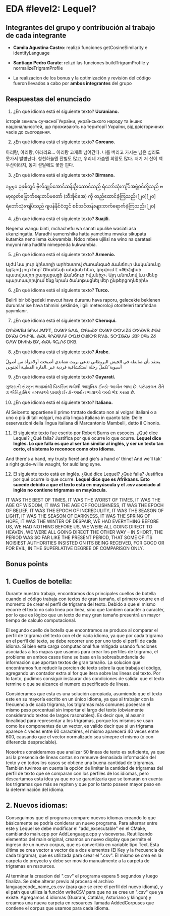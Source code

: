 # EDA #level2: Lequel?

## Integrantes del grupo y contribución al trabajo de cada integrante

* **Camila Agustina Castro**: realizó funciones getCosineSimilarity e identifyLanguage

* **Santiago Pedro Garate**: relizó las funciones buildTrigramProfile y normalizeTrigramProfile

* La realizacion de los bonus y la optimización y revisión del código fueron llevados a cabo por **ambos integrantes** del grupo

## Respuestas del enunciado

1. ¿En qué idioma está el siguiente texto? **Ucraniano.**

історія земель сучасної України, українського народу та інших національностей, що проживають на території України, від доісторичних часів до сьогодення.



2. ¿En qué idioma está el siguiente texto? **Coreano.**

아리랑, 아리랑, 아라리요... 아리랑 고개로 넘어간다. 나를 버리고 가시는 님은 십리도 못가서 발병난다. 청천하늘엔 잔별도 많고, 우리네 가슴엔 희망도 많다. 저기 저 산이 백두산이라지, 동지 섣달에도 꽃만 핀다.



3. ¿En qué idioma está el siguiente texto? **Birmano.**

၁၉၄၀ ခုနှစ်တွင် ဗိုလ်ချုပ်အောင်ဆန်းဦးဆောင်သည့် ရဲဘော်သုံးကျိပ်အဖွဲ့ဝင်တို့သည် ဗမာ့လွတ်မြောက်ရေးတပ်မတော် (ဘီအိုင်အေ) ကို တည်ထောင်ခဲ့ကြသည်။[၂၀][၂၀] ရဲဘော်သုံးကျိပ်သည် ဂျပန်နိုင်ငံတွင် စစ်သင်တန်းများတက်ရောက်ခဲ့ကြသည်။[၂၀]



4. ¿En qué idioma está el siguiente texto? **Suajili.**

Negema wangu binti, mchachefu wa sanati upulike wasiati asa ukanzingatia. Maradhi yamenshika hatta yametimu mwaka sikupata kutamka neno lema kukwambia. Ndoo mbee ujilisi na wino na qaratasi moyoni nina hadithi nimependa kukwambia.



5. ¿En qué idioma está el siguiente texto? **Armenio.**

Այժմ նա յուր կինտոյի արհեստով ժառանգած Ճանճուր մականունը կցելով յուր հոր՝ Օհանեսի անվան հետ, կոչվում է «Թիֆլիսի պատվավոր քաղաքացի Ճանճուր Իվանիչ»։ Այդ անունով ևս մենք պարտավորվում ենք նրան ծանոթացնել մեր ընթերցողներին։



6. ¿En qué idioma está el siguiente texto? **Turco.**

Belirli bir bölgedeki mevcut hava durumu hava raporu, gelecekte beklenen durumlar ise hava tahmini şeklinde, ilgili meteoroloji otoriteleri tarafından yayımlanır.



7. ¿En qué idioma está el siguiente texto? **Cheroqui.**

ᎤᎵᏍᏔᏴᏗ ᎦᎵᏙᏗ ᏭᎷᏤᎢ, ᎤᏗᏔᎮ ᎦᏁᎲ, ᎤᏲᏏᏍᎩ ᎤᏗᏔᎮ ᎤᏅᏗ ᏃᎴ ᎤᎩᏍᏙᎡ ᏑᎾᎴ ᎠᎩᏍᏗ ᎤᏂᏑᎸᏓ. ᎣᏍᏓ ᏄᎵᏍᏔᏁᎮ ᎤᏩᏌ ᎤᏪᏅᏒ ᎡᏙᎲ. ᎦᏅᏆᎶᏍᏗ ᏭᏴᎮ ᏣᏄᏏ ᏃᎴ ᏣᏁᎳ ᎠᏂᏎᏂᏏ ᏴᎩ, ᎣᏍᏓ ᏄᏩᏁᎴ ᎠᏦᏴ.



8. ¿En qué idioma está el siguiente texto? **Árabe.**

ُیعتقد بأن ضابطة في الجیش البریطاني تدعى بریت تشاندي أصبحت أولامرأة من أصول آسیویة ُتكملُ رحلة استكشافیة فردیة عبر .القارة القطبیة الجنوبی  



9. ¿En qué idioma está el siguiente texto? **Guyaratí.**

ગુજરાતી સંસ્કૃત ભાષામાંથી વિકસિત થયેલી આધુનિક ઈન્ડો-આર્યન ભાષા છે. પરંપરાગત રીતે ૩ ઐતિહાસિક તબક્કાઓ પ્રમાણે ઈન્ડો-આર્યન ભાષાઓ વચ્ચે ભેદ કરાય છે.



10. ¿En qué idioma está el siguiente texto? **Italiano.**

Al Seicento appartiene il primo trattato dedicato non ai volgari italiani o a uno o più di tali volgari, ma alla lingua italiana in quanto tale: Delle osservazioni della lingua italiana di Marcantonio Mambelli, detto il Cinonio.



11. El siguiente texto fue escrito por Robert Burns en escocés. ¿Qué dice Lequel? ¿Qué falla? Justifica por qué ocurre lo que ocurre. **Lequel dice Inglés. Lo que falla es que al ser tan similar al inglés, y ser un texto tan corto, el sistema lo reconoce como otro idioma.**

And there's a hand, my trusty fiere! and gie's a hand o' thine! And we’ll tak' a right gude-willie waught, for auld lang syne.



12. El siguiente texto está en inglés. ¿Qué dice Lequel? ¿Qué falla? Justifica por qué ocurre lo que ocurre. **Lequel dice que es   Afrikaans. Esto sucede debido a que el texto está en mayúscula y el .csv asociado al inglés no contiene trigramas en mayúscula.**

IT WAS THE BEST OF TIMES, IT WAS THE WORST OF TIMES,
IT WAS THE AGE OF WISDOM, IT WAS THE AGE OF FOOLISHNESS,
IT WAS THE EPOCH OF BELIEF, IT WAS THE EPOCH OF INCREDULITY,
IT WAS THE SEASON OF LIGHT, IT WAS THE SEASON OF DARKNESS,
IT WAS THE SPRING OF HOPE, IT WAS THE WINTER OF DESPAIR,
WE HAD EVERYTHING BEFORE US, WE HAD NOTHING BEFORE US,
WE WERE ALL GOING DIRECT TO HEAVEN, WE WERE ALL GOING DIRECT THE OTHER WAY
– IN SHORT, THE PERIOD WAS SO FAR LIKE THE PRESENT PERIOD, THAT SOME OF ITS NOISIEST AUTHORITIES INSISTED ON ITS BEING RECEIVED, FOR GOOD OR FOR EVIL, IN THE SUPERLATIVE DEGREE OF COMPARISON ONLY.



## Bonus points

## **1. Cuellos de botella:**
Durante nuestro trabajo, encontramos dos principales cuellos de botella cuando el código trabaja con textos de gran tamaño, el primero ocurre en el momento de crear el perfil de trigrama del texto. Debido a que el mismo recorre el texto no solo linea por linea, sino que tambien caractér a caractér, por lo que es lógico que un texto de muy gran tamaño presentrá un mayor tiempo de calculo computacional. 

El segundo cuello de botella que encontramos se produce al comparar el perfil de trigrama del texto con el de cada idioma, ya que por cada trigrama en el perfil del texto, se debe recorrer uno por uno todo el perfil de cada idioma. Si bien esta carga computacional fue mitigada usando funciones asociadas a los mapas que usamos para crear los perfiles de trigrama, el problema en ambos casos tiene se basa en la sobreabundancia de información que aportan textos de gran tamaño. La solucion que encontramos fue reducir la porcion de texto sobre la que trabaja el código, agregando un contador extra al for que itera sobre las lineas del texto. Por lo tanto, pudimos consiguir instaurar dos condiciones de salida: que el texto termine o que se alcance el numero especificado de líneas. 

Consideramos que esta es una solución apropiada, asumiendo que el texto este en su mayoría escrito en un único idioma, ya que al trabajar con la frecuencia de cada trigrama, los trigramas más comunes poseeran el mismo peso porcentual sin importar el largo del texto (obviamente considerando textos de largos rasonables). Es decir que, al asumir linealidad para representar a los trigramas, porque los mismos se usan como los componentes de un vector, es valido decir que si un trigrama aparece 4 veces entre 60 caractéres, el mismo aparecerá 40 veces entre 600, causando que el vector normalizado sea simepre el mismo (o con diferencia despreciable).
    
Nosotros consideramos que analizar 50 lineas de texto es suficiente, ya que asi la presencia de lineas cortas no remueve demasiada información del texto y en todos los casos se obtiene una buena cantidad de trigramas. También tuvimos en cuenta la opción de limitar la cantidad de trigramas del perfil de texto que se comparan con los perfiles de los idiomas, pero descartamos esta idea ya que no se garantizaria que se tomarán en cuenta los trigramas que más se repiten y que por lo tanto poseen mayor peso en la determinación del idioma.

## **2. Nuevos idiomas:**

Conseguimos que el programa compare nuevos idiomas creando lo que básicamente se podría coniderar un nuevo programa. Para alternar entre este y Lequel se debe modificar el "add_excecutable" en el CMake, cambiando main.cpp por AddLenguage.cpp y visceversa. Reutilizando elementos del main original, creamos un nuevo display que permite el ingreso de un nuevo corpus, que es convertido en variable tipo Text. Esta última se crea vector a vector de a dos elementos (El Key y la frecuencia de cada trigrama), que es utilizada para crear el ".csv". El mismo se crea en la carpeta de proyecto y debe ser movido manualmente a la carpeta de trigramas en resources. 

Al terminar la creacion del ".csv" el programa espera 5 segundos y luego finaliza. Se debe alterar previo al proceso el archivo languagecode_name_es.csv (para que se cree el perfil del nuevo idioma), y el path que utiliza la función writeCSV para que no se cree un ".csv" que ya existe. Agregamos 4 idiomas (Guaraní, Catalán, Asturiano y klingon) y creamos una nueva carpeta en resources llamada AddedCorpuses que contiene el corpus que usamos para cada idioma.   
